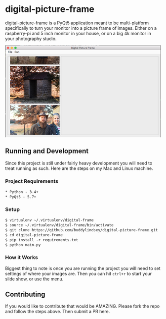 # digital-picture-frame
digital-picture-frame is a PyQt5 application meant to be multi-platform specifically to turn your monitor into a picture frame of images. Either on a raspberry-pi and 5 inch monitor in your house, or on a big 4k monitor in your photography studio.

![Screenshot](https://raw.githubusercontent.com/buddylindsey/digital-picture-frame/gh-pages/images/digital-picture-frame1.png)

## Running and Development

Since this project is still under fairly heavy development you will need to treat running as such. Here are the steps on my Mac and Linux machine.

### Project Requirements

    * Python - 3.4+
    * PyQt5 - 5.7+

### Setup
```
$ virtualenv ~/.virtualenv/digital-frame
$ source ~/.virtualenv/digital-frame/bin/activate
$ git clone https://github.com/buddylindsey/digital-picture-frame.git
$ cd digital-picture-frame
$ pip install -r requirements.txt
$ python main.py
```

### How it Works
Biggest thing to note is once you are running the project you will need to set settings of where your images are. Then you can hit `ctrl+r` to start your slide show, or use the menu.

## Contributing
If you would like to contribute that would be AMAZING. Please fork the repo and follow the steps above. Then submit a PR here.
